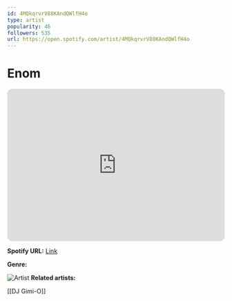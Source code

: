 ```yaml
---
id: 4MQkqrvrV88KAndQWlfH4o
type: artist
popularity: 46
followers: 535
url: https://open.spotify.com/artist/4MQkqrvrV88KAndQWlfH4o
---
```

# Enom

<iframe style="border-radius:12px" src="https://open.spotify.com/embed/artist/4MQkqrvrV88KAndQWlfH4o" width="100%" height="352" frameBorder="0" allowfullscreen="" allow="autoplay; clipboard-write; encrypted-media; fullscreen; picture-in-picture" loading="lazy"></iframe>

**Spotify URL:** [Link](https://open.spotify.com/artist/4MQkqrvrV88KAndQWlfH4o)

**Genre:** 

![Artist](https://i.scdn.co/image/ab6761610000e5eb45015a815c13fc5256ecaa37)
**Related artists:**

[[DJ Gimi-O]]
